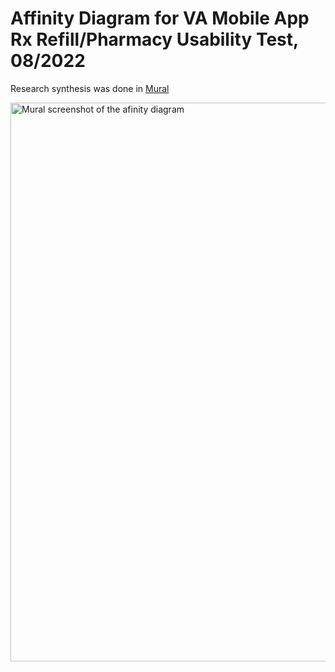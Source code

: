 # Affinity Diagram for VA Mobile App Rx Refill/Pharmacy Usability Test, 08/2022

Research synthesis was done in [Mural](https://app.mural.co/t/adhoccorporateworkspace2583/m/adhoccorporateworkspace2583/1654280143199/c4e3bbe8f5a0370d5dec0aaa6489ae661030ba9d?sender=u98217f9fb71c48553bdb7841)

<img width="894" alt="Mural screenshot of the afinity diagram" src="https://user-images.githubusercontent.com/72415933/191863384-317ac1b6-7bfe-48b8-8514-78e480d5af7c.png">
